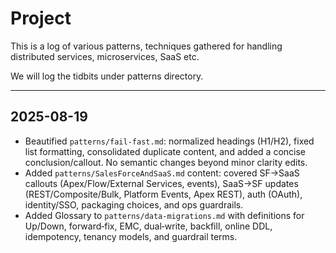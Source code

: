 # Project
This is a log of various patterns, techniques gathered for handling distributed services, microservices, SaaS etc.

We will log the tidbits under patterns directory.

---

## 2025-08-19

- Beautified `patterns/fail-fast.md`: normalized headings (H1/H2), fixed list formatting, consolidated duplicate content, and added a concise conclusion/callout. No semantic changes beyond minor clarity edits.
- Added `patterns/SalesForceAndSaaS.md` content: covered SF→SaaS callouts (Apex/Flow/External Services, events), SaaS→SF updates (REST/Composite/Bulk, Platform Events, Apex REST), auth (OAuth), identity/SSO, packaging choices, and ops guardrails.
 - Added Glossary to `patterns/data-migrations.md` with definitions for Up/Down, forward‑fix, EMC, dual‑write, backfill, online DDL, idempotency, tenancy models, and guardrail terms.
